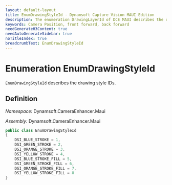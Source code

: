 ```yaml
---
layout: default-layout
title: EnumDrawingStyleId - Dynamsoft Capture Vision MAUI Edition
description: The enumeration DrawingLayerId of DCE MAUI describes the drawing style IDs.
keywords: Camera Position, front forward, back forward
needGenerateH3Content: true
needAutoGenerateSidebar: true
noTitleIndex: true
breadcrumbText: EnumDrawingStyleId
---
```


# Enumeration EnumDrawingStyleId

`EnumDrawingStyleId` describes the drawing style IDs.

## Definition

*Namespace:* Dynamsoft.CameraEnhancer.Maui

*Assembly:* Dynamsoft.CameraEnhancer.Maui

```csharp
public class EnumDrawingStyleId
{
    DSI_BLUE_STROKE = 1,
    DSI_GREEN_STROKE = 2,
    DSI_ORANGE_STROKE = 3,
    DSI_YELLOW_STROKE = 4,
    DSI_BLUE_STROKE_FILL = 5,
    DSI_GREEN_STROKE_FILL = 6,
    DSI_ORANGE_STROKE_FILL = 7,
    DSI_YELLOW_STROKE_FILL = 8
}
```
